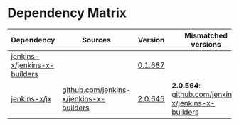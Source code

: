 # Dependency Matrix

Dependency | Sources | Version | Mismatched versions
---------- | ------- | ------- | -------------------
[jenkins-x/jenkins-x-builders](https://github.com/jenkins-x/jenkins-x-builders.git) |  | [0.1.687]() | 
[jenkins-x/jx](https://github.com/jenkins-x/jx.git) | [github.com/jenkins-x/jenkins-x-builders](https://github.com/jenkins-x/jenkins-x-builders) | [2.0.645](https://github.com/jenkins-x/jx/releases/tag/v2.0.645) | **2.0.564**: [github.com/jenkins-x/jenkins-x-builders](https://github.com/jenkins-x/jenkins-x-builders)
